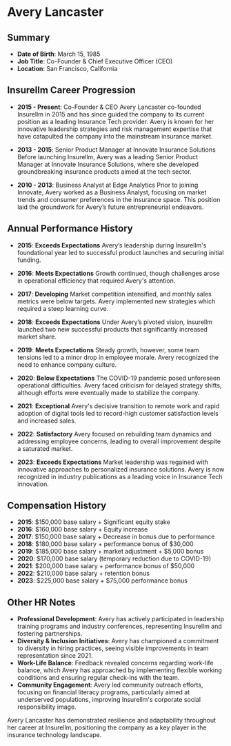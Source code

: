 # Avery Lancaster

## Summary

- **Date of Birth**: March 15, 1985
- **Job Title**: Co-Founder & Chief Executive Officer (CEO)
- **Location**: San Francisco, California

## Insurellm Career Progression

- **2015 - Present**: Co-Founder & CEO
  Avery Lancaster co-founded Insurellm in 2015 and has since guided the company to its current position as a leading Insurance Tech provider. Avery is known for her innovative leadership strategies and risk management expertise that have catapulted the company into the mainstream insurance market.

- **2013 - 2015**: Senior Product Manager at Innovate Insurance Solutions
  Before launching Insurellm, Avery was a leading Senior Product Manager at Innovate Insurance Solutions, where she developed groundbreaking insurance products aimed at the tech sector.

- **2010 - 2013**: Business Analyst at Edge Analytics
  Prior to joining Innovate, Avery worked as a Business Analyst, focusing on market trends and consumer preferences in the insurance space. This position laid the groundwork for Avery’s future entrepreneurial endeavors.

## Annual Performance History

- **2015**: **Exceeds Expectations**
  Avery’s leadership during Insurellm's foundational year led to successful product launches and securing initial funding.

- **2016**: **Meets Expectations**
  Growth continued, though challenges arose in operational efficiency that required Avery's attention.

- **2017**: **Developing**
  Market competition intensified, and monthly sales metrics were below targets. Avery implemented new strategies which required a steep learning curve.

- **2018**: **Exceeds Expectations**
  Under Avery’s pivoted vision, Insurellm launched two new successful products that significantly increased market share.

- **2019**: **Meets Expectations**
  Steady growth, however, some team tensions led to a minor drop in employee morale. Avery recognized the need to enhance company culture.

- **2020**: **Below Expectations**
  The COVID-19 pandemic posed unforeseen operational difficulties. Avery faced criticism for delayed strategy shifts, although efforts were eventually made to stabilize the company.

- **2021**: **Exceptional**
  Avery's decisive transition to remote work and rapid adoption of digital tools led to record-high customer satisfaction levels and increased sales.

- **2022**: **Satisfactory**
  Avery focused on rebuilding team dynamics and addressing employee concerns, leading to overall improvement despite a saturated market.

- **2023**: **Exceeds Expectations**
  Market leadership was regained with innovative approaches to personalized insurance solutions. Avery is now recognized in industry publications as a leading voice in Insurance Tech innovation.

## Compensation History

- **2015**: $150,000 base salary + Significant equity stake
- **2016**: $160,000 base salary + Equity increase
- **2017**: $150,000 base salary + Decrease in bonus due to performance
- **2018**: $180,000 base salary + performance bonus of $30,000
- **2019**: $185,000 base salary + market adjustment + $5,000 bonus
- **2020**: $170,000 base salary (temporary reduction due to COVID-19)
- **2021**: $200,000 base salary + performance bonus of $50,000
- **2022**: $210,000 base salary + retention bonus
- **2023**: $225,000 base salary + $75,000 performance bonus

## Other HR Notes

- **Professional Development**: Avery has actively participated in leadership training programs and industry conferences, representing Insurellm and fostering partnerships.
- **Diversity & Inclusion Initiatives**: Avery has championed a commitment to diversity in hiring practices, seeing visible improvements in team representation since 2021.
- **Work-Life Balance**: Feedback revealed concerns regarding work-life balance, which Avery has approached by implementing flexible working conditions and ensuring regular check-ins with the team.
- **Community Engagement**: Avery led community outreach efforts, focusing on financial literacy programs, particularly aimed at underserved populations, improving Insurellm's corporate social responsibility image.

Avery Lancaster has demonstrated resilience and adaptability throughout her career at Insurellm, positioning the company as a key player in the insurance technology landscape.
